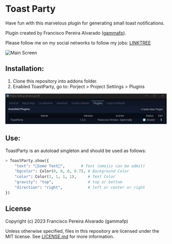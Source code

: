 # Toast Party

Have fun with this marvelous plugin for generating small toast notifications.

Plugin created by Francisco Pereira Alvarado ([gammafp](https://twitter.com/gammafp)).

Please follow me on my social networks to follow my jobs: [LINKTREE](https://linktr.ee/gammafp)

![Main Screen](https://i.gyazo.com/ea9e63136cbf51b678e56dce3d8a931d.gif)

## Installation:
1. Clone this repository into addons folder.
2. Enabled ToastParty, go to: Porject > Project Settings > Plugins

![Drag Racing](no-copy-imgs/toast-party-install.png)

## Use:
ToastParty is an autoload singleton and should be used as follows:

```python 
> ToastParty.show({
    "text": "🥑Some Text🥑",       # Text (emojis can be admit)
    "bgcolor": Color(0, 0, 0, 0.7), # Background Color
    "color": Color(1, 1, 1, 1),     # Text Color
    "gravity": "top",               # top or bottom
    "direction": "right",           # left or center or right
})
```

## License
Copyright (c) 2023 Francisco Pereira Alvarado (gammafp)

Unless otherwise specified, files in this repository are licensed under the MIT license. See [LICENSE.md](LICENSE.md) for more information.